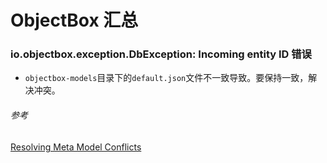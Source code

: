 ObjectBox 汇总
============

### io.objectbox.exception.DbException: Incoming entity ID 错误

- `objectbox-models`目录下的`default.json`文件不一致导致。要保持一致，解决冲突。

###### 参考

[Resolving Meta Model Conflicts](https://docs.objectbox.io/advanced/meta-model-ids-and-uids)

